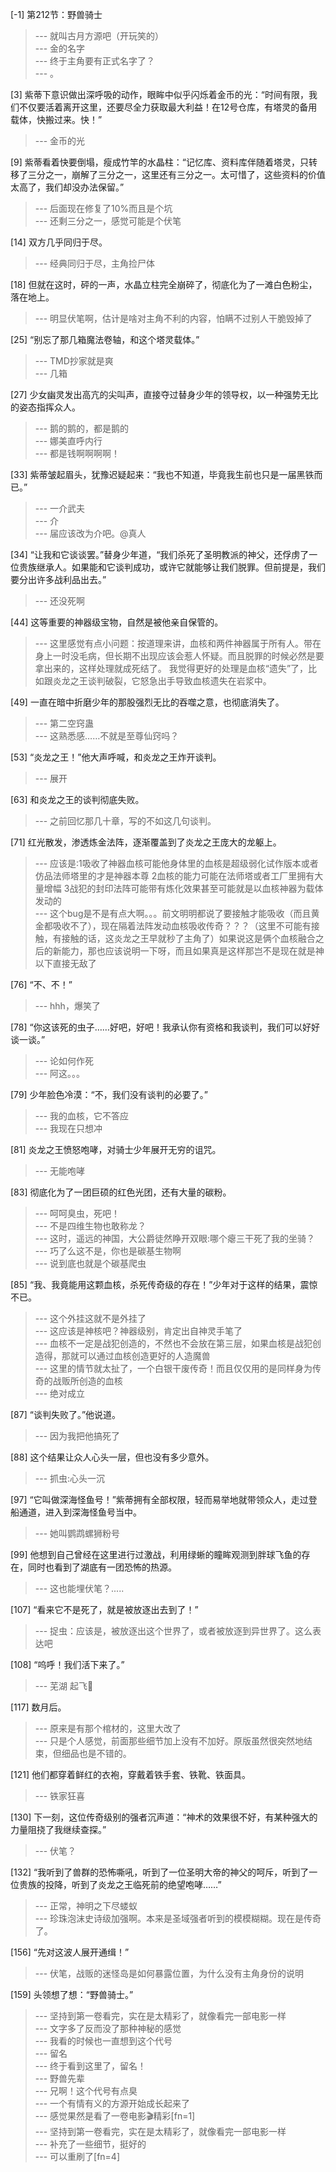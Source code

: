 
[-1] 第212节：野兽骑士
>--- 就叫古月方源吧（开玩笑的）<br>
>--- 金的名字<br>
>--- 终于主角要有正式名字了？<br>
>--- 。<br>

[3] 紫蒂下意识做出深呼吸的动作，眼眸中似乎闪烁着金币的光：“时间有限，我们不仅要活着离开这里，还要尽全力获取最大利益！在12号仓库，有塔灵的备用载体，快搬过来。快！”
>--- 金币的光<br>

[9] 紫蒂看着快要倒塌，瘦成竹竿的水晶柱：“记忆库、资料库伴随着塔灵，只转移了三分之一，崩解了三分之一，这里还有三分之一。太可惜了，这些资料的价值太高了，我们却没办法保留。”
>--- 后面现在修复了10%而且是个坑<br>
>--- 还剩三分之一，感觉可能是个伏笔<br>

[14] 双方几乎同归于尽。
>--- 经典同归于尽，主角捡尸体<br>

[18] 但就在这时，砰的一声，水晶立柱完全崩碎了，彻底化为了一滩白色粉尘，落在地上。
>--- 明显伏笔啊，估计是啥对主角不利的内容，怕瞒不过别人干脆毁掉了<br>

[25] “别忘了那几箱魔法卷轴，和这个塔灵载体。”
>--- TMD抄家就是爽<br>
>--- 几箱<br>

[27] 少女幽灵发出高亢的尖叫声，直接夺过替身少年的领导权，以一种强势无比的姿态指挥众人。
>--- 鹅的鹅的，都是鹅的<br>
>--- 娜美直呼内行<br>
>--- 都是钱啊啊啊啊！<br>

[33] 紫蒂皱起眉头，犹豫迟疑起来：“我也不知道，毕竟我生前也只是一届黑铁而已。”
>--- 一介武夫<br>
>--- 介<br>
>--- 届应该改为介吧。@真人<br>

[34] “让我和它谈谈罢。”替身少年道，“我们杀死了圣明教派的神父，还俘虏了一位贵族继承人。如果能和它谈判成功，或许它就能够让我们脱罪。但前提是，我们要分出许多战利品出去。”
>--- 还没死啊<br>

[44] 这等重要的神器级宝物，自然是被他亲自保管的。
>--- 这里感觉有点小问题：按道理来讲，血核和两件神器属于所有人。带在身上一时没毛病，但长期不出现应该会惹人怀疑。而且脱罪的时候必然是要拿出来的，这样处理就成死结了。
我觉得更好的处理是血核“遗失”了，比如跟炎龙之王谈判破裂，它怒急出手导致血核遗失在岩浆中。<br>

[49] 一直在暗中折磨少年的那股强烈无比的吞噬之意，也彻底消失了。
>--- 第二空窍蛊<br>
>--- 这熟悉感……不就是至尊仙窍吗？<br>

[53] “炎龙之王！”他大声呼喊，和炎龙之王炸开谈判。
>--- 展开<br>

[63] 和炎龙之王的谈判彻底失败。
>--- 之前回忆那几十章，写的不如这几句谈判。<br>

[71] 红光散发，渗透炼金法阵，逐渐覆盖到了炎龙之王庞大的龙躯上。
>--- 应该是:1吸收了神器血核可能他身体里的血核是超级弱化试作版本或者仿品法师塔里的才是神器本尊 2血核的能力可能在法师塔或者工厂里拥有大量增幅 3战犯的封印法阵可能带有炼化效果甚至可能就是以血核神器为载体发动的<br>
>--- 这个bug是不是有点大啊。。。前文明明都说了要接触才能吸收（而且黄金都吸收不了），现在隔着法阵发动血核吸收传奇？？？（这里不可能有接触，有接触的话，这炎龙之王早就秒了主角了）如果说这是俩个血核融合之后的新能力，那也应该说明一下呀，而且如果真是这样那岂不是现在就是神以下直接无敌了<br>

[76] “不、不！”
>--- hhh，爆笑了<br>

[78] “你这该死的虫子……好吧，好吧！我承认你有资格和我谈判，我们可以好好谈一谈。”
>--- 论如何作死<br>
>--- 阿这。。。<br>

[79] 少年脸色冷漠：“不，我们没有谈判的必要了。”
>--- 我的血核，它不答应<br>
>--- 我现在只想冲<br>

[81] 炎龙之王愤怒咆哮，对骑士少年展开无穷的诅咒。
>--- 无能咆哮<br>

[83] 彻底化为了一团巨硕的红色光团，还有大量的碳粉。
>--- 呵呵臭虫，死吧！<br>
>--- 不是四维生物也敢称龙？<br>
>--- 这时，遥远的神国，大公爵徒然睁开双眼:哪个瘪三干死了我的坐骑？<br>
>--- 巧了么这不是，你也是碳基生物啊<br>
>--- 说到底也就是个碳基爬虫<br>

[85] “我、我竟能用这颗血核，杀死传奇级的存在！”少年对于这样的结果，震惊不已。
>--- 这个外挂这就不是外挂了<br>
>--- 这应该是神核吧？神器级别，肯定出自神灵手笔了<br>
>--- 血核不一定是战犯创造的，不然也不会放在第三层，如果血核是战犯创造得，那就可以通过血核创造更好的人造魔兽<br>
>--- 这里的情节就太扯了，一个白银干废传奇！而且仅仅用的是同样身为传奇的战贩所创造的血核<br>
>--- 绝对成立<br>

[87] “谈判失败了。”他说道。
>--- 因为我把他搞死了<br>

[88] 这个结果让众人心头一层，但也没有多少意外。
>--- 抓虫:心头一沉<br>

[97] “它叫做深海怪鱼号！”紫蒂拥有全部权限，轻而易举地就带领众人，走过登船通道，进入到深海怪鱼号当中。
>--- 她叫鹦鹉螺狮粉号<br>

[99] 他想到自己曾经在这里进行过激战，利用绿蜥的瞳眸观测到胖球飞鱼的存在，同时也看到了湖底有一团恐怖的热源。
>--- 这也能埋伏笔？.....<br>

[107] “看来它不是死了，就是被放逐出去到了！”
>--- 捉虫：应该是，被放逐出这个世界了，或者被放逐到异世界了。这么表达吧<br>

[108] “呜呼！我们活下来了。”
>--- 芜湖  起飞🛫<br>

[117] 数月后。
>--- 原来是有那个棺材的，这里大改了<br>
>--- 只是个人感觉，前面那些细节加上没有不加好。原版虽然很突然地结束，但细品也是不错的。<br>

[121] 他们都穿着鲜红的衣袍，穿戴着铁手套、铁靴、铁面具。
>--- 铁家狂喜<br>

[130] 下一刻，这位传奇级别的强者沉声道：“神术的效果很不好，有某种强大的力量阻挠了我继续查探。”
>--- 伏笔？<br>

[132] “我听到了兽群的恐怖嘶吼，听到了一位圣明大帝的神父的呵斥，听到了一位贵族的投降，听到了炎龙之王临死前的绝望咆哮……”
>--- 正常，神明之下尽蝼蚁<br>
>--- 珍珠泡沫史诗级加强啊。本来是圣域强者听到的模模糊糊。现在是传奇了。<br>

[156] “先对这波人展开通缉！”
>--- 伏笔，战贩的迷怪岛是如何暴露位置，为什么没有主角身份的说明<br>

[159] 头领想了想：“野兽骑士。”
>--- 坚持到第一卷看完，实在是太精彩了，就像看完一部电影一样<br>
>--- 文字多了反而没了那种神秘的感觉<br>
>--- 我看的时候也一直想到这个代号<br>
>--- 留名<br>
>--- 终于看到这里了，留名！<br>
>--- 野兽先辈<br>
>--- 兄啊！这个代号有点臭<br>
>--- 一个有情有义的方源开始成长起来了<br>
>--- 感觉果然是看了一卷电影🎬精彩[fn=1]<br>
>--- 坚持到第一卷看完，实在是太精彩了，就像看完一部电影一样<br>
>--- 补充了一些细节，挺好的<br>
>--- 可以重刷了[fn=4]<br>
